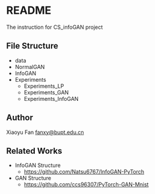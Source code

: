 # README
The instruction for CS_infoGAN project

## File Structure
* data
* NormalGAN
* InfoGAN
* Experiments
	* Experiments_LP
	* Experiments_GAN
	* Experiments_InfoGAN


## Author
Xiaoyu Fan  fanxy@bupt.edu.cn

## Related Works
* InfoGAN Structure
   * https://github.com/Natsu6767/InfoGAN-PyTorch
* GAN Structure
   * https://github.com/ccs96307/PyTorch-GAN-Mnist